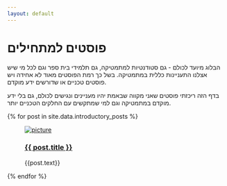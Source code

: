 ```yaml
---
layout: default
---
```

<h1>פוסטים למתחילים</h1>
הבלוג מיועד לכולם - גם סטודנטיות למתמטיקה, גם תלמידי בית ספר וגם לכל מי שיש אצלנו התעניינות כללית במתמטיקה. בשל כך רמת הפוסטים מאוד לא אחידה ויש פוסטים טכניים או שדורשים ידע מוקדם.

בדף הזה ריכזתי פוסטים שאני מקווה שבאמת יהיו מעניינים ונגישים לכולם, גם בלי ידע מוקדם במתמטיקה וגם למי שמתקשים עם החלקים הטכניים יותר.

<div class="row">
  {% for post in site.data.introductory_posts %}
  <figure class="col-md-4">
    <a class="black-text" href="{{site.baseurl}}{{site.post_images}}/intro/{{post.image}}">
      <img alt="picture" src="{{site.baseurl}}{{site.post_images}}/intro/{{post.image}}" class="img-fluid">
      <h3><a href="{{site.baseurl}}{{post.url}}">{{ post.title }}</a></h3>
      <p>{{post.text}}</p>
    </a>
  </figure>
  {% endfor %}
</div>